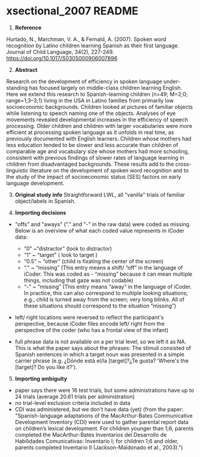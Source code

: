 # xsectional_2007 README

1. **Reference**

Hurtado, N., Marchman, V. A., & Fernald, A. (2007). Spoken word recognition by Latino children learning Spanish as their first language. Journal of Child Language, 34(2), 227-249. https://doi.org/10.1017/S0305000906007896

2. **Abstract**

Research on the development of efficiency in spoken language under- standing has focused largely on middle-class children learning English. Here we extend this research to Spanish-learning children (n=49; M=2;0; range=1;3–3;1) living in the USA in Latino families from primarily low socioeconomic backgrounds. Children looked at pictures of familiar objects while listening to speech naming one of the objects. Analyses of eye movements revealed developmental increases in the efficiency of speech processing. Older children and children with larger vocabularies were more efficient at processing spoken language as it unfolds in real time, as previously documented with English learners. Children whose mothers had less education tended to be slower and less accurate than children of comparable age and vocabulary size whose mothers had more schooling, consistent with previous findings of slower rates of language learning in children from disadvantaged backgrounds. These results add to the cross-linguistic literature on the development of spoken word recognition and to the study of the impact of socioeconomic status (SES) factors on early language development.

3. **Original study info**
Straightforward LWL, all "vanilla" trials of familiar object/labels in Spanish.

4. **Importing decisions**
- "offs" and "aways" ("." and "-" in the raw data) were coded as missing. Below is an overview of what each coded value represents in iCoder data:
  - “0” ~“distractor” (look to distractor)
  - “1” ~ “target” ( look to target )
  - “0.5” ~ “other” (child is fixating the center of the screen)
  - “.” ~ “missing” (This entry means a shift/ “off” in the language of iCoder. This was coded as   - “missing” because it can mean multiple things, including that gaze was not codable)
  - “-” ~ “missing” (This entry means “away” in the language of iCoder. In practice, this can also correspond to multiple looking situations; e.g., child is turned away from the screen; very long blinks. All of these situations should correspond to the situation “missing”)
- left/ right locations were reversed to reflect the participant's perspective, because iCoder files encode left/ right from the perspective of the coder (who has a frontal view of the infant)


- full phrase data is not available on a per trial level, so we left it as NA. This is what the paper says about the phrases:
The stimuli consisted of Spanish sentences in which a target noun was
presented in a simple carrier phrase (e.g. ¿Dónde está el/la [target]?¿Te gusta? ‘Where's the
[target]? Do you like it?’).

5. **Importing ambiguity**
- paper says there were 16 test trials, but some administrations have up to 24 trials (average 20.61 trials per administration)
- no trial-level exclusion criteria included in data
- CDI was administered, but we don't have data (yet) (from the paper: "Spanish-language adaptations of the MacArthur-Bates Communicative Development Inventory (CDI) were used to gather parental report data on children’s lexical development. For children younger than 1;6, parents completed the MacArthur-Bates Inventarios del Desarrollo de Habilidades Comunicativas: Inventario I; for children 1;6 and older, parents completed Inventario II (Jackson-Maldonado et al., 2003).")
